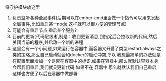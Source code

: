 将守护模块放这里

1. 负责监听各种全局事件(后期可以在ember-cmd里面做一个指令可以用来发起全局事件,比如重启某个node,这样就可以很方便的管理节点)
2. 可能会有重启节点,重启某个服务?
3. 目前的更新(代码层级)机制是：收到更新消息,到指定后台拉取新的代码,然后关闭当前的程序,并启动一个新的进程
4. 这里会有一个小问题,如果运行在容器中,而容器又开启了类型restart:always之类的策略,那么自己启动就会和docker的启动冲突,所以
我想最简单的办法就是在配置里面增加一个是否在容器中的标识,如果在容器中,那么就默认容器本身会帮我们重启,我们就只更新代码,如果不在
容器中,那么就默认我们自己重启,这样也方便了以后在容器中做部署
